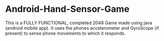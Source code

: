 # Android-Hand-Sensor-Game
This is a FULLY FUNCTIONAL, completed 2048 Game made using java (android mobile app). It uses the phones accelerometer and GyroScope (if present) to sense phone movements to which it responds.
